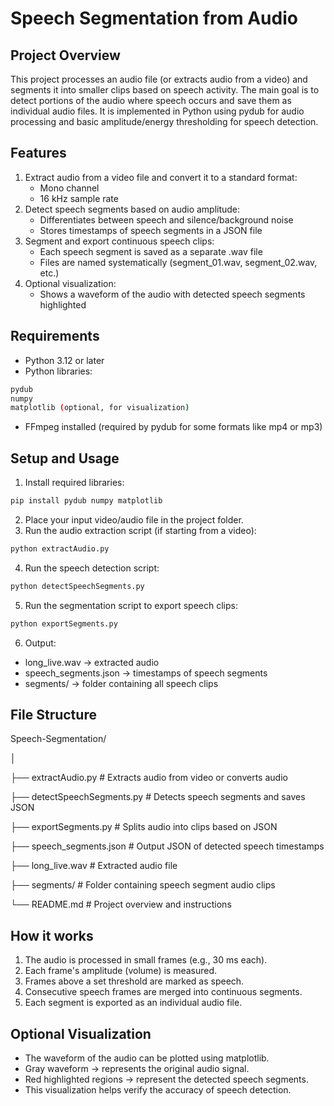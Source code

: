 # Speech Segmentation from Audio
## Project Overview

This project processes an audio file (or extracts audio from a video) and segments it into smaller clips based on speech activity. The main goal is to detect portions of the audio where speech occurs and save them as individual audio files.
It is implemented in Python using pydub for audio processing and basic amplitude/energy thresholding for speech detection.

## Features
1. Extract audio from a video file and convert it to a standard format:
   - Mono channel
   - 16 kHz sample rate
2. Detect speech segments based on audio amplitude:
   - Differentiates between speech and silence/background noise
   - Stores timestamps of speech segments in a JSON file
3. Segment and export continuous speech clips:
   - Each speech segment is saved as a separate .wav file
   - Files are named systematically (segment_01.wav, segment_02.wav, etc.)
4. Optional visualization:
   - Shows a waveform of the audio with detected speech segments highlighted

## Requirements
  - Python 3.12 or later
  - Python libraries:
```bash
pydub
numpy
matplotlib (optional, for visualization)
```
   - FFmpeg installed (required by pydub for some formats like mp4 or mp3)

## Setup and Usage
1. Install required libraries:
```bash
pip install pydub numpy matplotlib
```
2. Place your input video/audio file in the project folder.
3. Run the audio extraction script (if starting from a video):
```bash
python extractAudio.py
```
4. Run the speech detection script:
```bash
python detectSpeechSegments.py
```
5. Run the segmentation script to export speech clips:
```bash
python exportSegments.py
```
6. Output:
 - long_live.wav → extracted audio
 - speech_segments.json → timestamps of speech segments
 - segments/ → folder containing all speech clips

## File Structure
Speech-Segmentation/

│

├── extractAudio.py          # Extracts audio from video or converts audio

├── detectSpeechSegments.py  # Detects speech segments and saves JSON

├── exportSegments.py        # Splits audio into clips based on JSON

├── speech_segments.json     # Output JSON of detected speech timestamps

├── long_live.wav            # Extracted audio file

├── segments/                # Folder containing speech segment audio clips

└── README.md                # Project overview and instructions

## How it works
1. The audio is processed in small frames (e.g., 30 ms each).
2. Each frame's amplitude (volume) is measured.
3. Frames above a set threshold are marked as speech.
4. Consecutive speech frames are merged into continuous segments.
5. Each segment is exported as an individual audio file.

## Optional Visualization

- The waveform of the audio can be plotted using matplotlib.
- Gray waveform → represents the original audio signal.
- Red highlighted regions → represent the detected speech segments.
- This visualization helps verify the accuracy of speech detection.
